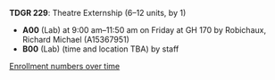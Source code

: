 **TDGR 229**: Theatre Externship (6–12 units, by 1)

- **A00** (Lab) at 9:00 am–11:50 am on Friday at GH 170 by Robichaux, Richard Michael (A15367951)
- **B00** (Lab) (time and location TBA) by staff

[Enrollment numbers over time](./TDGR229.tsv)
